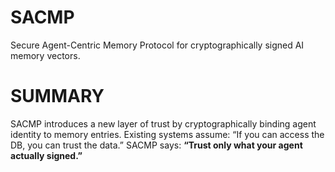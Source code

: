 # SACMP
Secure Agent-Centric Memory Protocol for cryptographically signed AI memory vectors.

# SUMMARY
SACMP introduces a new layer of trust by cryptographically binding agent identity to memory entries.
Existing systems assume: “If you can access the DB, you can trust the data.”
SACMP says: **“Trust only what your agent actually signed.”**